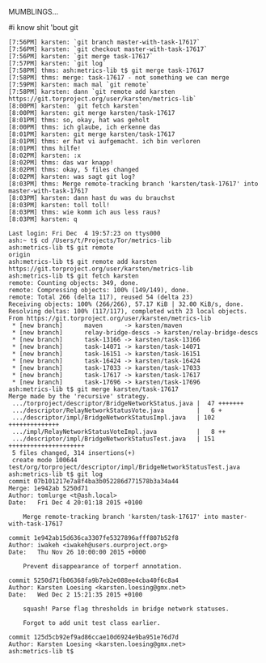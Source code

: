 MUMBLINGS...

#i know shit 'bout git


    [7:56PM] karsten: `git branch master-with-task-17617`
    [7:56PM] karsten: `git checkout master-with-task-17617`
    [7:56PM] karsten: `git merge task-17617`
    [7:57PM] karsten: `git log`
    [7:58PM] thms: ash:metrics-lib t$ git merge task-17617
    [7:58PM] thms: merge: task-17617 - not something we can merge
    [7:59PM] karsten: mach mal `git remote`
    [7:58PM] karsten: dann `git remote add karsten https://git.torproject.org/user/karsten/metrics-lib`
    [8:00PM] karsten: `git fetch karsten`
    [8:00PM] karsten: git merge karsten/task-17617
    [8:01PM] thms: so, okay, hat was geholt
    [8:00PM] thms: ich glaube, ich erkenne das
    [8:01PM] karsten: git merge karsten/task-17617
    [8:01PM] thms: er hat vi aufgemacht. ich bin verloren
    [8:01PM] thms hilfe!
    [8:02PM] karsten: :x
    [8:02PM] thms: das war knapp!
    [8:02PM] thms: okay, 5 files changed
    [8:02PM] karsten: was sagt git log?
    [8:03PM] thms: Merge remote-tracking branch 'karsten/task-17617' into master-with-task-17617
    [8:03PM] karsten: dann hast du was du brauchst
    [8:03PM] karsten: toll toll!
    [8:03PM] thms: wie komm ich aus less raus?
    [8:03PM] karsten: q

    Last login: Fri Dec  4 19:57:23 on ttys000
    ash:~ t$ cd /Users/t/Projects/Tor/metrics-lib
    ash:metrics-lib t$ git remote
    origin
    ash:metrics-lib t$ git remote add karsten https://git.torproject.org/user/karsten/metrics-lib
    ash:metrics-lib t$ git fetch karsten
    remote: Counting objects: 349, done.
    remote: Compressing objects: 100% (149/149), done.
    remote: Total 266 (delta 117), reused 54 (delta 23)
    Receiving objects: 100% (266/266), 57.17 KiB | 32.00 KiB/s, done.
    Resolving deltas: 100% (117/117), completed with 23 local objects.
    From https://git.torproject.org/user/karsten/metrics-lib
     * [new branch]      maven      -> karsten/maven
     * [new branch]      relay-bridge-descs -> karsten/relay-bridge-descs
     * [new branch]      task-13166 -> karsten/task-13166
     * [new branch]      task-14071 -> karsten/task-14071
     * [new branch]      task-16151 -> karsten/task-16151
     * [new branch]      task-16424 -> karsten/task-16424
     * [new branch]      task-17033 -> karsten/task-17033
     * [new branch]      task-17617 -> karsten/task-17617
     * [new branch]      task-17696 -> karsten/task-17696
    ash:metrics-lib t$ git merge karsten/task-17617
    Merge made by the 'recursive' strategy.
     .../torproject/descriptor/BridgeNetworkStatus.java |  47 +++++++
     .../descriptor/RelayNetworkStatusVote.java         |   6 +
     .../descriptor/impl/BridgeNetworkStatusImpl.java   | 102 ++++++++++++++
     .../impl/RelayNetworkStatusVoteImpl.java           |   8 ++
     .../descriptor/impl/BridgeNetworkStatusTest.java   | 151 +++++++++++++++++++++
     5 files changed, 314 insertions(+)
     create mode 100644 test/org/torproject/descriptor/impl/BridgeNetworkStatusTest.java
    ash:metrics-lib t$ git log
    commit 07b101217e7a8f4ba3b052286d771578b3a34a44
    Merge: 1e942ab 5250d71
    Author: tomlurge <t@ash.local>
    Date:   Fri Dec 4 20:01:18 2015 +0100

        Merge remote-tracking branch 'karsten/task-17617' into master-with-task-17617

    commit 1e942ab15d636ca3307fe5327896afff807b52f8
    Author: iwakeh <iwakeh@users.ourproject.org>
    Date:   Thu Nov 26 10:00:00 2015 +0000

        Prevent disappearance of torperf annotation.

    commit 5250d71fb06368fa9b7eb2e088ee4cba40f6c8a4
    Author: Karsten Loesing <karsten.loesing@gmx.net>
    Date:   Wed Dec 2 15:21:35 2015 +0100

        squash! Parse flag thresholds in bridge network statuses.

        Forgot to add unit test class earlier.

    commit 125d5cb92ef9ad86ccae10d6924e9ba951e76d7d
    Author: Karsten Loesing <karsten.loesing@gmx.net>
    ash:metrics-lib t$
